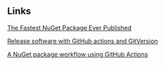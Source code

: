 ## Links
[The Fastest NuGet Package Ever Published](https://rehansaeed.com/the-fastest-nuget-package-ever-published-probably/)

[Release software with GitHub actions and GitVersion](https://www.codewrecks.com/post/old/2020/03/github-actions-plus-gitversion/)

[A NuGet package workflow using GitHub Actions](https://acraven.medium.com/a-nuget-package-workflow-using-github-actions-7da8c6557863)
